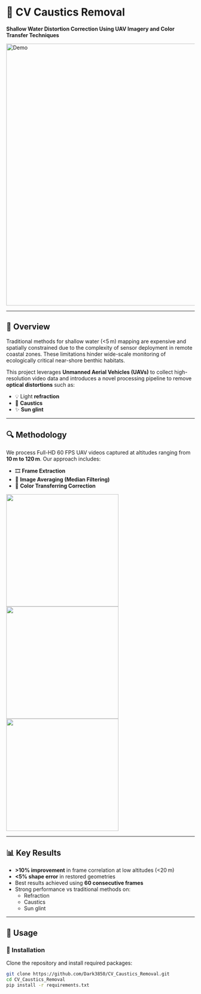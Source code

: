 # 🌊 CV Caustics Removal

**Shallow Water Distortion Correction Using UAV Imagery and Color Transfer Techniques**

<img src="media/demo.gif" alt="Demo" width="700"/>

---

## 🧭 Overview

Traditional methods for shallow water (<5 m) mapping are expensive and spatially constrained due to the complexity of sensor deployment in remote coastal zones. These limitations hinder wide-scale monitoring of ecologically critical near-shore benthic habitats.

This project leverages **Unmanned Aerial Vehicles (UAVs)** to collect high-resolution video data and introduces a novel processing pipeline to remove **optical distortions** such as:
- 💡 Light **refraction**
- 🌊 **Caustics**
- ✨ **Sun glint**

---

## 🔍 Methodology

We process Full-HD 60 FPS UAV videos captured at altitudes ranging from **10 m to 120 m**. Our approach includes:

- 🎞️ **Frame Extraction**
- 🧮 **Image Averaging (Median Filtering)**
- 🎨 **Color Transferring Correction**

<p float="left">
  <img src="media/input_frame.png" width="300"/>
  <img src="media/median_result.png" width="300"/>
  <img src="media/final_output.png" width="300"/>
</p>

---

## 📊 Key Results

- **>10% improvement** in frame correlation at low altitudes (<20 m)
- **<5% shape error** in restored geometries
- Best results achieved using **60 consecutive frames**
- Strong performance vs traditional methods on:
  - Refraction
  - Caustics
  - Sun glint

---

## 🚀 Usage

### 🔧 Installation

Clone the repository and install required packages:

```bash
git clone https://github.com/Dark3850/CV_Caustics_Removal.git
cd CV_Caustics_Removal
pip install -r requirements.txt
